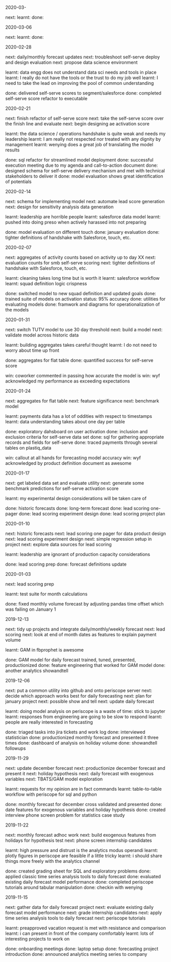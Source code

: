 2020-03-

next: 
learnt: 
done: 

2020-03-06

next: 
learnt: 
done: 

2020-02-28

next: daily/monthly forecast updates
next: troubleshoot self-serve deploy and design evaluation
next: propose data science environment

learnt: data engg does not understand data sci needs and tools in place
learnt: I really do not have the tools or the trust to do my job well
learnt: I need to take the lead on improving the pool of common understanding

done: delivered self-serve scores to segment/salesforce
done: completed self-serve score refactor to executable

2020-02-21

next: finish refactor of self-serve score
next: take the self-serve score over the finish line and evaluate
next: begin designing ae activation score

learnt: the data science / operations handshake is quite weak and needs my leadership
learnt: I am really not respected nor treated with any dignity by management
learnt: wenying does a great job of translating the model results

done: sql refactor for streamlined model deployment
done: successful execution meeting due to my agenda and call-to-action document
done: designed schema for self-serve delivery mechanism and met with technical stakeholders to deliver it
done: model evaluation shows great identification of potentials

2020-02-14

next: schema for implementing model
next: automate lead score generation
next: design for sensitivity analysis data generation

learnt: leadership are horrible people
learnt: salesforce data model
learnt: pushed into doing preso when actively harassed into not preparing

done: model evaluation on different touch
done: january evaluation
done: tighter definitions of handshake with Salesforce, touch, etc.

2020-02-07

next: aggregates of activity counts based on activity up to day XX
next: evaluation counts for smb self-serve scoring
next: tighter definitions of handshake with Salesforce, touch, etc.

learnt: cleaning takes long time but is worth it
learnt: salesforce workflow
learnt: squad definition logic crispness

done: switched model to new squad definition and updated goals
done: trained suite of models on activation status: 95% accuracy
done: utilities for evaluating models
done: framwork and diagrams for operationalization of the models

2020-01-31

next: switch TUTV model to use 30 day threshold
next: build a model
next: validate model across historic data

learnt: building aggregates takes careful thought
learnt: I do not need to worry about time up front 

done: aggregates for flat table
done: quantified success for self-serve score

win: coworker commented in passing how accurate the model is
win: wyf acknowledged my performance as exceeding expectations

2020-01-24

next: aggregates for flat table
next: feature significance
next: benchmark model

learnt: payments data has a lot of oddities with respect to timestamps
learnt: data understanding takes about one day per table

done: exploratory dahsboard on user activation
done: inclusion and exclusion criteria for self-serve data set
done: sql for gathering appropriate records and fields for self-serve
done: traced payments through several tables on plastiq_data

win: callout at all hands for forecasting model accuracy
win: wyf acknowledged by product definition document as awesome

2020-01-17

next: get labeled data set and evaluate utility
next: generate some benchmark predictions for self-serve activation score

learnt: my experimental design considerations will be taken care of

done: historic forecasts
done: long-term forecast
done: lead scoring one-pager
done: lead scoring experiment design
done: lead scoring project plan

2020-01-10

next: historic forecasts
next: lead scoring one pager for data product design
next: lead scoring experiment design
next: simple regression setup in project
next: explore data sources for lead scoring

learnt: leadership are ignorant of production capacity considerations

done: lead scoring prep
done: forecast definitions update

2020-01-03

next: lead scoring prep

learnt: test suite for month calculations

done: fixed monthly volume forecast by adjusting pandas time offset which was failing on January 1

2019-12-13

next: tidy up projects and integrate daily/monthly/weekly forecast
next: lead scoring
next: look at end of month dates as features to explain payment volume

learnt: GAM in fbprophet is awesome

done: GAM model for daily forecast trained, tuned, presented, productionized
done: feature engineering that worked for GAM model
done: another analytics showandtell

2019-12-06

next: put a common utility into github and onto periscope server
next: decide which approach works best for daily forecasting
next: plan for january project
next: possible show and tell
next: update daily forecast

learnt: doing model analysis on periscope is a waste of time: stick to jupyter
learnt: responses from engineering are going to be slow to respond
learnt: people are really interested in forecasting

done: triaged tasks into jira tickets and work log
done: interviewed statistician
done: productionized monthly forecast and presented it three times
done: dashboard of analysis on holiday volume
done: showandtell followups

2019-11-29

next: update december forecast
next: productionize december forecast and present it
next: holiday hypothesis
next: daily forecast with exogenous variables
next: TBATS/GAM model exploration

learnt: requests for my opinion are in fact commands
learnt: table-to-table workflow with periscope for sql and python

done: monthly forecast for december cross validated and presented
done: date features for exogenous variables and holiday hypothesis
done: created interview phone screen problem for statistics case study

2019-11-22

next: monthly forecast adhoc work
next: build exogenous features from holidays for hypothesis test
next: phone screen internship candidates

learnt: high pressure and distrust is the analytics modus operandi
learnt: plotly figures in periscope are feasible if a little tricky
learnt: i should share things more freely with the analytics channel

done: created grading sheet for SQL and exploratory problems
done: applied classic time series analysis tools to daily forecast
done: evaluated existing daily forecast model performance
done: completed periscope tutorials around tabular manipulation
done: checkin with wenying

2019-11-15

next: gather data for daily forecast project
next: evaluate existing daily forecast model performance 
next: grade internship candidates
next: apply time series analysis tools to daily forecast
next: periscope tutorials

learnt: preapproved vacation request is met with resistance and comparison
learnt: i can present in front of the company comfortably
learnt: lots of interesting projects to work on

done: onboarding meetings
done: laptop setup
done: forecasting project introduction
done: announced analytics meeting series to company
